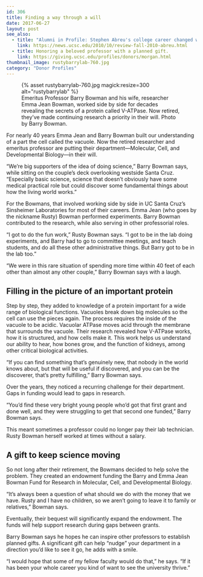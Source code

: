```yaml
---
id: 306
title: Finding a way through a will
date: 2017-06-27
layout: post
see_also:
  - title: "Alumni in Profile: Stephen Abreu's college career changed when he met professor Barry Bowman."
    link: https://news.ucsc.edu/2010/10/review-fall-2010-abreu.html
  - title: Honoring a beloved professor with a planned gift.
    link: https://giving.ucsc.edu/profiles/donors/morgan.html
thumbnail_image: rustybarrylab-760.jpg
category: "Donor Profiles"
---
```

<figure class="inline-image right">
{% asset rustybarrylab-760.jpg magick:resize=300 alt="rustybarrylab" %}<figcaption>Emeritus Professor Barry Bowman and his wife, researcher Emma Jean Bowman, worked side by side for decades revealing the secrets of a protein called V-ATPase. Now retired, they&#8217;ve made continuing research a priority in their will. Photo by Barry Bowman.</figcaption></figure>

For nearly 40 years Emma Jean and Barry Bowman built our understanding of a part the cell called the vacuole. Now the retired researcher and emeritus professor are putting their department—Molecular, Cell, and Developmental Biology—in their will.

“We’re big supporters of the idea of doing science,” Barry Bowman says, while sitting on the couple’s deck overlooking westside Santa Cruz. “Especially basic science, science that doesn’t obviously have some medical practical role but could discover some fundamental things about how the living world works.”

For the Bowmans, that involved working side by side in UC Santa Cruz’s Sinsheimer Laboratories for most of their careers. Emma Jean (who goes by the nickname Rusty) Bowman performed experiments. Barry Bowman contributed to the research, while also serving in other professorial roles.

“I got to do the fun work,” Rusty Bowman says. “I got to be in the lab doing experiments, and Barry had to go to committee meetings, and teach students, and do all these other administrative things. But Barry got to be in the lab too.”

“We were in this rare situation of spending more time within 40 feet of each other than almost any other couple,” Barry Bowman says with a laugh.

## Filling in the picture of an important protein

Step by step, they added to knowledge of a protein important for a wide range of biological functions. Vacuoles break down big molecules so the cell can use the pieces again. The process requires the inside of the vacuole to be acidic. Vacuolar ATPase moves acid through the membrane that surrounds the vacuole. Their research revealed how V-ATPase works, how it is structured, and how cells make it. This work helps us understand our ability to hear, how bones grow, and the function of kidneys, among other critical biological activities.

“If you can find something that’s genuinely new, that nobody in the world knows about, but that will be useful if discovered, and you can be the discoverer, that’s pretty fulfilling,” Barry Bowman says.

Over the years, they noticed a recurring challenge for their department. Gaps in funding would lead to gaps in research.

“You’d find these very bright young people who’d got that first grant and done well, and they were struggling to get that second one funded,” Barry Bowman says.

This meant sometimes a professor could no longer pay their lab technician. Rusty Bowman herself worked at times without a salary.

## A gift to keep science moving

So not long after their retirement, the Bowmans decided to help solve the problem. They created an endowment funding the Barry and Emma Jean Bowman Fund for Research in Molecular, Cell, and Developmental Biology.

“It’s always been a question of what should we do with the money that we have. Rusty and I have no children, so we aren’t going to leave it to family or relatives,” Bowman says.

Eventually, their bequest will significantly expand the endowment. The funds will help support research during gaps between grants.

Barry Bowman says he hopes he can inspire other professors to establish planned gifts. A significant gift can help “nudge” your department in a direction you’d like to see it go, he adds with a smile.

“I would hope that some of my fellow faculty would do that,” he says. “If it has been your whole career you kind of want to see the university thrive.”
